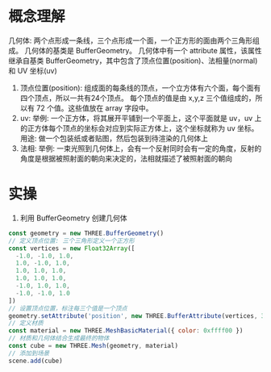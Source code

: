 # 概念理解
几何体: 两个点形成一条线，三个点形成一个面，一个正方形的面由两个三角形组成。
几何体的基类是 BufferGeometry。
几何体中有一个 attribute 属性，该属性继承自基类 BufferGeometry，其中包含了顶点位置(position)、法相量(normal)和 UV 坐标(uv)
1. 顶点位置(position): 组成面的每条线的顶点，一个立方体有六个面，每个面有四个顶点，所以一共有24个顶点。
   每个顶点的值是由 x,y,z 三个值组成的，所以有 72 个值。这些值放在 array 字段中。
2. uv: 
   举例: 一个正方体，将其展开平铺到一个平面上，这个平面就是 uv，uv 上的正方体每个顶点的坐标会对应到实际正方体上，这个坐标就称为 uv 坐标。
   用途: 做一个包装纸或者贴图，然后包装到待渲染的几何体上
3. 法相: 
   举例: 一束光照到几何体上，会有一个反射同时会有一定的角度，反射的角度是根据被照射面的朝向来决定的，法相就描述了被照射面的朝向
# 实操
1. 利用 BufferGeometry 创建几何体
```javascript
const geometry = new THREE.BufferGeometry()
// 定义顶点位置: 三个三角形定义一个正方形
const vertices = new Float32Array([
  -1.0, -1.0, 1.0,
  1.0, -1.0, 1.0,
  1.0, 1.0, 1.0,
  1.0, 1.0, 1.0,
  -1.0, 1.0, 1.0,
  -1.0, -1.0, 1.0
])
// 设置顶点位置，标注每三个值是一个顶点
geometry.setAttribute('position', new THREE.BufferAttribute(vertices, 3))
// 定义材质
const material = new THREE.MeshBasicMaterial({ color: 0xffff00 })
// 材质和几何体结合生成最终的物体
const cube = new THREE.Mesh(geometry, material)
// 添加到场景
scene.add(cube)
```